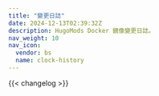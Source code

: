 ```yaml
---
title: "變更日誌"
date: 2024-12-13T02:39:32Z
description: HugoMods Docker 鏡像變更日誌。
nav_weight: 10
nav_icon:
  vendor: bs
  name: clock-history
---
```


{{< changelog >}}
